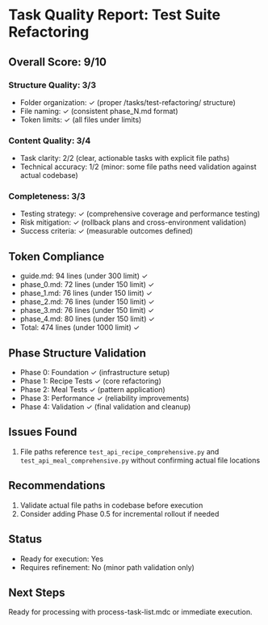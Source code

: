 # Task Quality Report: Test Suite Refactoring

## Overall Score: 9/10

### Structure Quality: 3/3
- Folder organization: ✓ (proper /tasks/test-refactoring/ structure)
- File naming: ✓ (consistent phase_N.md format)
- Token limits: ✓ (all files under limits)

### Content Quality: 3/4
- Task clarity: 2/2 (clear, actionable tasks with explicit file paths)
- Technical accuracy: 1/2 (minor: some file paths need validation against actual codebase)

### Completeness: 3/3
- Testing strategy: ✓ (comprehensive coverage and performance testing)
- Risk mitigation: ✓ (rollback plans and cross-environment validation)
- Success criteria: ✓ (measurable outcomes defined)

## Token Compliance
- guide.md: 94 lines (under 300 limit) ✓
- phase_0.md: 72 lines (under 150 limit) ✓
- phase_1.md: 76 lines (under 150 limit) ✓
- phase_2.md: 76 lines (under 150 limit) ✓
- phase_3.md: 76 lines (under 150 limit) ✓
- phase_4.md: 80 lines (under 150 limit) ✓
- Total: 474 lines (under 1000 limit) ✓

## Phase Structure Validation
- Phase 0: Foundation ✓ (infrastructure setup)
- Phase 1: Recipe Tests ✓ (core refactoring)
- Phase 2: Meal Tests ✓ (pattern application)
- Phase 3: Performance ✓ (reliability improvements)
- Phase 4: Validation ✓ (final validation and cleanup)

## Issues Found
1. File paths reference `test_api_recipe_comprehensive.py` and `test_api_meal_comprehensive.py` without confirming actual file locations

## Recommendations
1. Validate actual file paths in codebase before execution
2. Consider adding Phase 0.5 for incremental rollout if needed

## Status
- Ready for execution: Yes
- Requires refinement: No (minor path validation only)

## Next Steps
Ready for processing with process-task-list.mdc or immediate execution. 